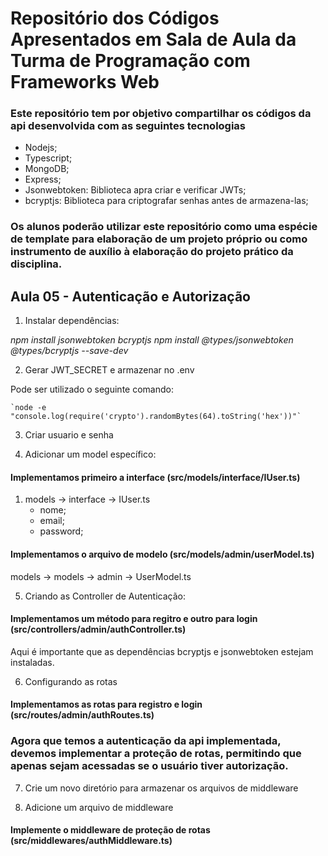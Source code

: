 # Repositório dos Códigos Apresentados em Sala de Aula da Turma de Programação com Frameworks Web

### Este repositório tem por objetivo compartilhar os códigos da api desenvolvida com as seguintes tecnologias

* Nodejs;
* Typescript;
* MongoDB;
* Express;
* Jsonwebtoken: Biblioteca apra criar e verificar JWTs;
* bcryptjs: Biblioteca para criptografar senhas antes de armazena-las;

### Os alunos poderão utilizar este repositório como uma espécie de template para elaboração de um projeto próprio ou como instrumento de auxílio à elaboração do projeto prático da disciplina.

## Aula 05 - Autenticação e Autorização

1. Instalar dependências:

_npm install jsonwebtoken bcryptjs_
_npm install @types/jsonwebtoken @types/bcryptjs --save-dev_

2. Gerar JWT_SECRET e armazenar no .env

Pode ser utilizado o seguinte comando:

    `node -e "console.log(require('crypto').randomBytes(64).toString('hex'))"`

3. Criar usuario e senha

4. Adicionar um model específico:

#### Implementamos primeiro a interface (src/models/interface/IUser.ts)

 1. models -> interface -> IUser.ts
    * nome;
    * email;
    * password;

#### Implementamos o arquivo de modelo (src/models/admin/userModel.ts)

models -> models -> admin -> UserModel.ts

5. Criando as Controller de Autenticação:

#### Implementamos um método para regitro e outro para login (src/controllers/admin/authController.ts)

Aqui é importante que as dependências bcryptjs e jsonwebtoken estejam instaladas.

6. Configurando as rotas

#### Implementamos as rotas para registro e login (src/routes/admin/authRoutes.ts)

### Agora que temos a autenticação da api implementada, devemos implementar a proteção de rotas, permitindo que apenas sejam acessadas se o usuário tiver autorização.

7. Crie um novo diretório para armazenar os arquivos de middleware

1. Adicione um arquivo de middleware

#### Implemente o middleware de proteção de rotas (src/middlewares/authMiddleware.ts)

